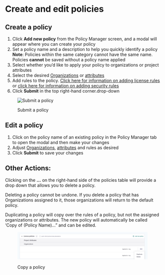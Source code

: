 # Create and edit policies

## **Create a policy**

1. Click **Add new policy** from the Policy Manager screen, and a modal will appear where you can create your policy
2. Set a policy name and a description to help you quickly identify a policy\
   **Note**: Policies within the same category cannot have the same name. Policies **cannot** be saved without a policy name applied
3. Select whether you’d like to apply your policy to organizations or project attributes
4. Select the desired [Organizations](assign-a-policy-to-organizations.md) or [attributes](assign-a-policy-to-projects.md)
5. Add rules to the policy. [Click here for information on adding license rules](license-policies/setting-a-license-policy.md) or [click here for information on adding security rules](security-policies/how-to-create-a-security-policy-and-set-rules.md)
6. Click **Submit** in the top right-hand corner.drop-down

<figure><img src="../../.gitbook/assets/screenshot_2020-05-26_at_9.47.26_am.png" alt="Submit a policy"><figcaption><p>Submit a policy</p></figcaption></figure>

## Edit a policy

1. Click on the policy name of an existing policy in the Policy Manager tab to open the modal and then make your changes
2. Adjust [Organizations](assign-a-policy-to-organizations.md), [attributes](assign-a-policy-to-projects.md) and rules as desired
3. Click **Submit** to save your changes

## **Other Actions:**

Clicking on the **...** on the right-hand side of the policies table will provide a drop down that allows you to delete a policy.

Deleting a policy cannot be undone. If you delete a policy that has Organizations assigned to it, those organizations will return to the default policy.

Duplicating a policy will copy over the rules of a policy, but not the assigned organizations or attributes. The new policy will automatically be called ‘Copy of (Policy Name)…” and can be edited.

<figure><img src="../../.gitbook/assets/screen_shot_2021-08-11_at_2.11.06_pm.png" alt="Copy a policy"><figcaption><p>Copy a policy</p></figcaption></figure>
